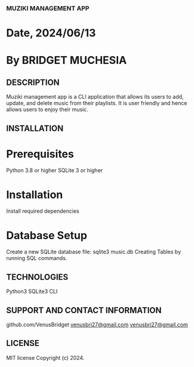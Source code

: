 ### MUZIKI MANAGEMENT APP

# Date, 2024/06/13

# By BRIDGET MUCHESIA

## DESCRIPTION
Muziki management app is a CLI application that allows its users to add, update, and delete music from their playlists. It is user friendly and hence allows users to enjoy their music.

## INSTALLATION
# Prerequisites
Python 3.8 or higher
SQLite 3 or higher

# Installation
Install required dependencies

# Database Setup
Create a new SQLite database file: sqlite3 music.db
Creating Tables by running SQL commands.

## TECHNOLOGIES
Python3
SQLite3
CLI

## SUPPORT AND CONTACT INFORMATION
github.com/VenusBridget venusbri27@gmail.com
venusbri27@gmail.com

## LICENSE
MIT license Copyright (c) 2024.